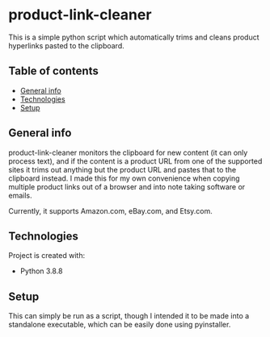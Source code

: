 # product-link-cleaner
This is a simple python script which automatically trims and cleans product hyperlinks pasted to the clipboard. 

## Table of contents
* [General info](#general-info)
* [Technologies](#technologies)
* [Setup](#setup)

## General info
product-link-cleaner monitors the clipboard for new content (it can only process text), and if the content is a product URL from one of the supported sites it trims out anything but the product URL and pastes that to the clipboard instead. I made this for my own convenience when copying multiple product links out of a browser and into note taking software or emails.

Currently, it supports Amazon.com, eBay.com, and Etsy.com.
	
## Technologies
Project is created with:
* Python 3.8.8
	
## Setup
This can simply be run as a script, though I intended it to be made into a standalone executable, which can be easily done using pyinstaller. 
